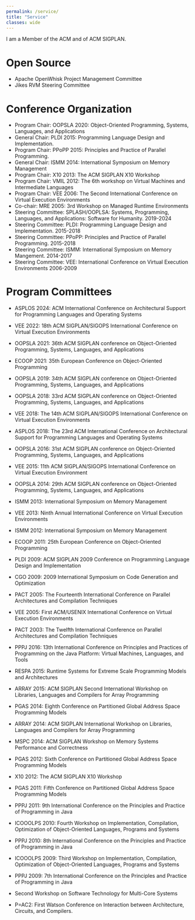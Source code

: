 ```yaml
---
permalink: /service/
title: "Service"
classes: wide
---
```


I am a Member of the ACM and of ACM SIGPLAN.

# Open Source
+ Apache OpenWhisk Project Management Committee
+ Jikes RVM Steering Committee

# Conference Organization
+ Program Chair: OOPSLA 2020: Object-Oriented Programming, Systems, Languages, and Applications
+ General Chair: PLDI 2015: Programming Language Design and Implementation.
+ Program Chair: PPoPP 2015: Principles and Practice of Parallel Programming.
+ General Chair: ISMM 2014: International Symposium on Memory Management
+ Program Chair: X10 2013: The ACM SIGPLAN X10 Workshop
+ Program Chair: VMIL 2012: The 6th workshop on Virtual Machines and Intermediate Languages
+ Program Chair: VEE 2006: The Second International Conference on Virtual Execution Environments
+ Co-chair: MRE 2005: 3rd Workshop on Managed Runtime Environments
+ Steering Committee: SPLASH/OOPLSA: Systems, Programming, Languages, and Applications: Software for Humanity. 2019-2024
+ Steering Committee: PLDI: Programming Language Design and Implementation. 2015-2018
+ Steering Committee: PPoPP: Principles and Practice of Parallel Programming. 2015-2018
+ Steering Committee: ISMM: International Symposium on Memory Mangement. 2014-2017
+ Steering Committee: VEE: International Conference on Virtual Execution Environments 2006-2009

# Program Committees
+ ASPLOS 2024: ACM International Conference on Architectural Support for Programming Languages and Operating Systems
+ VEE 2022: 18th ACM SIGPLAN/SIGOPS International Conference on Virtual Execution Environments
+ OOPSLA 2021: 36th ACM SIGPLAN conference on Object-Oriented Programming, Systems, Languages, and Applications
+ ECOOP 2021: 35th European Conference on Object-Oriented Programming
+ OOPSLA 2019: 34th ACM SIGPLAN conference on Object-Oriented Programming, Systems, Languages, and Applications
+ OOPSLA 2018: 33rd ACM SIGPLAN conference on Object-Oriented Programming, Systems, Languages, and Applications
+ VEE 2018: The 14th ACM SIGPLAN/SIGOPS International Conference on Virtual Execution Environments
+ ASPLOS 2018: The 23rd ACM International Conference on Architectural Support for Programming Languages and Operating Systems
+ OOPSLA 2016: 31st ACM SIGPLAN conference on Object-Oriented Programming, Systems, Languages, and Applications
+ VEE 2015: 11th ACM SIGPLAN/SIGOPS International Conference on Virtual Execution Environment
+ OOPSLA 2014: 29th ACM SIGPLAN conference on Object-Oriented Programming, Systems, Languages, and Applications
+ ISMM 2013: International Symposium on Memory Management
+ VEE 2013: Ninth Annual International Conference on Virtual Execution Environments
+ ISMM 2012: International Symposium on Memory Management
+ ECOOP 2011: 25th European Conference on Object-Oriented Programming
+ PLDI 2009: ACM SIGPLAN 2009 Conference on Programming Language Design and Implementation
+ CGO 2009: 2009 International Symposium on Code Generation and Optimization
+ PACT 2005: The Fourteenth International Conference on Parallel Architectures and Compilation Techniques
+ VEE 2005: First ACM/USENIX International Conference on Virtual Execution Environments
+ PACT 2003: The Twelfth International Conference on Parallel Architectures and Compilation Techniques

+ PPPJ 2016: 13th International Conference on Principles and Practices of Programming on the Java Platform: Virtual Machines, Languages, and Tools
+ RESPA 2015: Runtime Systems for Extreme Scale Programming Models and Architectures
+ ARRAY 2015: ACM SIGPLAN Second International Workshop on Libraries, Languages and Compilers for Array Programming
+ PGAS 2014: Eighth Conference on Partitioned Global Address Space Programming Models
+ ARRAY 2014: ACM SIGPLAN International Workshop on Libraries, Languages and Compilers for Array Programming
+ MSPC 2014: ACM SIGPLAN Workshop on Memory Systems Performance and Correctness
+ PGAS 2012: Sixth Conference on Partitioned Global Address Space Programming Models
+ X10 2012: The ACM SIGPLAN X10 Workshop
+ PGAS 2011: Fifth Conference on Partitioned Global Address Space Programming Models
+ PPPJ 2011: 9th International Conference on the Principles and Practice of Programming in Java
+ ICOOOLPS 2010: Fourth Workshop on Implementation, Compilation, Optimization of Object-Oriented Languages, Programs and Systems
+ PPPJ 2010: 8th International Conference on the Principles and Practice of Programming in Java
+ ICOOOLPS 2009: Third Workshop on Implementation, Compilation, Optimization of Object-Oriented Languages, Programs and Systems
+ PPPJ 2009: 7th International Conference on the Principles and Practice of Programming in Java
+ Second Workshop on Software Technology for Multi-Core Systems
+ P=AC2: First Watson Conference on Interaction between Architecture, Circuits, and Compilers.
